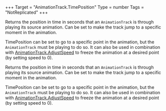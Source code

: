+++
Target = "AnimationTrack.TimePosition"
Type = number
Tags = "NotReplicated"
+++

Returns the position in time in seconds that an `AnimationTrack` is through playing its source animation. Can be set to make the track jump to a specific moment in the animation.TimePosition can be set to go to a specific point in the animation, but the `AnimationTrack` must be playing to do so. It can also be used in combination with [AnimationTrack.AdjustSpeed](https://developer.roblox.com/api-reference/function/AnimationTrack/AdjustSpeed) to freeze the animation at a desired point (by setting speed to 0).	Returns the position in time in seconds that an `AnimationTrack` is through playing its source animation. Can be set to make the track jump to a specific moment in the animation.TimePosition can be set to go to a specific point in the animation, but the `AnimationTrack` must be playing to do so. It can also be used in combination with [AnimationTrack.AdjustSpeed](https://developer.roblox.com/api-reference/function/AnimationTrack/AdjustSpeed) to freeze the animation at a desired point (by setting speed to 0).